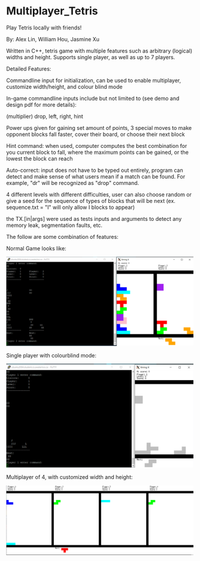 # Multiplayer_Tetris
Play Tetris locally with friends!

By: Alex Lin, William Hou, Jasmine Xu



Written in C++, tetris game with multiple features such as arbitrary (logical) widths and height. Supports single player, as well as up to 7 players. 

Detailed Features:

Commandline input for initialization, can be used to enable multiplayer, customize width/height, and colour blind mode

In-game commandline inputs include but not limited to (see demo and design pdf for more details):

(multiplier) drop, left, right, hint

Power ups given for gaining set amount of points, 3 special moves to make opponent blocks fall faster, cover their board, or choose their next block

Hint command: when used, computer computes the best combination for you current block to fall, where the maximum points can be gained, or the lowest the block can reach

Auto-correct: input does not have to be typed out entirely, program can detect and make sense of what users mean if a match can be found. For example, "dr" will be recognized as "drop" command.

4 different levels with different difficulties, user can also choose random or give a seed for the sequence of types of blocks that will be next (ex. sequence.txt = "I" will only allow I blocks to appear)

the TX.[in|args] were used as tests inputs and arguments to detect any memory leak, segmentation faults, etc.

The follow are some combination of features:

Normal Game looks like:

<img width=500 src="https://github.com/pxlin-09/Multiplayer_Tetris/blob/master/s1.png"> 

Single player with colourblind mode:

<img width=500 src="https://github.com/pxlin-09/Multiplayer_Tetris/blob/master/s2.png"> 

Multiplayer of 4, with customized width and height:

<img width=500 src="https://github.com/pxlin-09/Multiplayer_Tetris/blob/master/s3.png"> 
